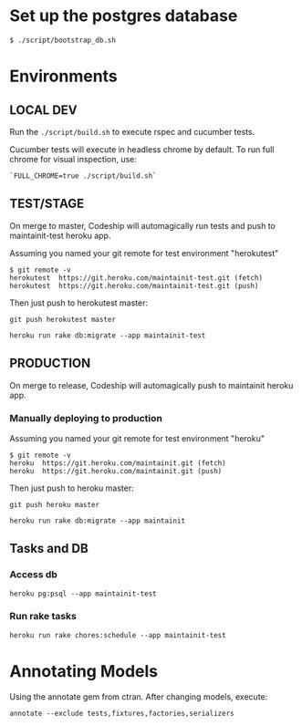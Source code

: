# Set up the postgres database 

    $ ./script/bootstrap_db.sh
    
# Environments

## LOCAL DEV

Run the `./script/build.sh` to execute rspec and cucumber tests.

Cucumber tests will execute in headless chrome by default. To run full chrome for visual inspection, use:

    `FULL_CHROME=true ./script/build.sh`
    
    
    
## TEST/STAGE

On merge to master, Codeship will automagically run tests and push to maintainit-test heroku app.

Assuming you named your git remote for test environment "herokutest"

    $ git remote -v    
    herokutest	https://git.heroku.com/maintainit-test.git (fetch)
    herokutest	https://git.heroku.com/maintainit-test.git (push)    
    
Then just push to herokutest master:

    git push herokutest master 
    
    heroku run rake db:migrate --app maintainit-test    
    
## PRODUCTION     

On merge to release, Codeship will automagically push to maintainit heroku app.

### Manually deploying to production


Assuming you named your git remote for test environment "heroku"

    $ git remote -v    
    heroku	https://git.heroku.com/maintainit.git (fetch)
    heroku	https://git.heroku.com/maintainit.git (push)

Then just push to heroku master:

    git push heroku master 
    
    heroku run rake db:migrate --app maintainit
    
## Tasks and DB

### Access db

`heroku pg:psql --app maintainit-test`

### Run rake tasks

`heroku run rake chores:schedule --app maintainit-test`    
    
# Annotating Models

Using the annotate gem from ctran. After changing models, execute:

`annotate --exclude tests,fixtures,factories,serializers`    

